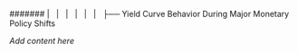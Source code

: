 ####### |   |   |   |   |   |   ├── Yield Curve Behavior During Major Monetary Policy Shifts

*Add content here*